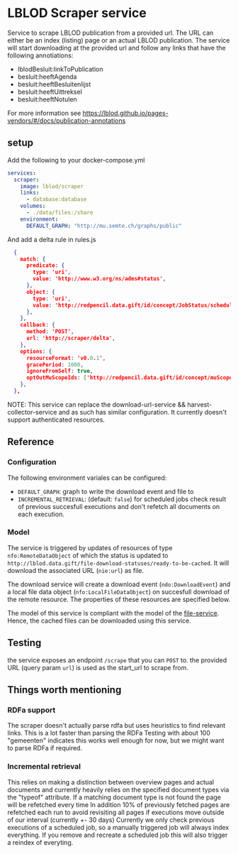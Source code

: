 # LBLOD Scraper service

Service to scrape LBLOD publication from a provided url. The URL can either be an index (listing) page or an actual LBLOD publication.
The service will start downloading at the provided url and follow any links that have the following annotiations:
 - lblodBesluit:linkToPublication
 - besluit:heeftAgenda
 - besluit:heeftBesluitenlijst
 - besluit:heeftUittreksel
 - besluit:heeftNotulen

 For more information see https://lblod.github.io/pages-vendors/#/docs/publication-annotations


## setup

Add the following to your docker-compose.yml
```yaml
services:
  scraper:
    image: lblod/scraper
    links:
      - database:database
    volumes:
      - ./data/files:/share
    environment:
      DEFAULT_GRAPH: "http://mu.semte.ch/graphs/public"
```

And add a delta rule in rules.js
```json
  {
    match: {
      predicate: {
        type: 'uri',
        value: 'http://www.w3.org/ns/adms#status',
      },
      object: {
        type: 'uri',
        value: 'http://redpencil.data.gift/id/concept/JobStatus/scheduled',
      },
    },
    callback: {
      method: 'POST',
      url: 'http://scraper/delta',
    },
    options: {
      resourceFormat: 'v0.0.1',
      gracePeriod: 1000,
      ignoreFromSelf: true,
      optOutMuScopeIds: ['http://redpencil.data.gift/id/concept/muScope/deltas/initialSync'],
    },
  },


```
NOTE: This service can replace the download-url-service && harvest-collector-service and as such has similar configuration. It currently doesn't support authenticated resources.


## Reference
### Configuration
The following environment variales can be configured:
* `DEFAULT_GRAPH`: graph to write the download event and file to
* `INCREMENTAL_RETRIEVAL`: (default: `false`) for scheduled jobs check result of previous succesfull executions and don't refetch all documents on each execution. 

### Model
The service is triggered by updates of resources of type `nfo:RemoteDataObject` of which the status is updated to `http://lblod.data.gift/file-download-statuses/ready-to-be-cached`. It will download the associated URL (`nie:url`) as file.

The download service will create a download event (`ndo:DownloadEvent`) and a local file data object (`nfo:LocalFileDataObject`) on succesfull download of the remote resource. The properties of these resources are specified below.

The model of this service is compliant with the model of the [file-service](http://github.com/mu-semtech/file-service). Hence, the cached files can be downloaded using this service.

## Testing
the service exposes an endpoint `/scrape` that you can `POST` to. the provided URL (query param `url`) is used as the start_url to scrape from.

## Things worth mentioning

### RDFa support
The scraper doesn't actually parse rdfa but uses heuristics to find relevant links. This is a lot faster than parsing the RDFa
Testing with about 100 "gemeenten" indicates this works well enough for now, but we might want to parse RDFa if required.

### Incremental retrieval
This relies on making a distinction between overview pages and actual documents and currently heavily relies on the specified document types via the "typeof" attribute. If a matching document type is not found the page will be refetched every time
In addition 10% of previously fetched pages are refetched each run to avoid revisiting all pages if executions move outside of our interval (currently +- 30 days)
Currently we only check previous executions of a scheduled job, so a manually triggered job will always index everything. If you remove and recreate a scheduled job this will also trigger a reindex of everyting.



